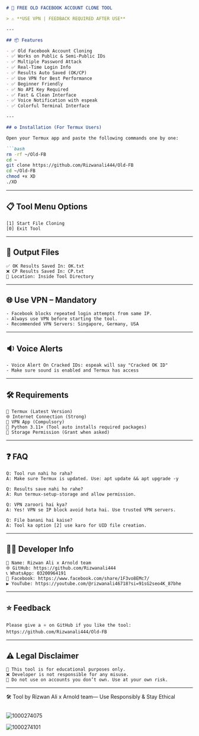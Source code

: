 ````markdown
# 🧠 FREE OLD FACEBOOK ACCOUNT CLONE TOOL

> ⚠️ **USE VPN | FEEDBACK REQUIRED AFTER USE**

---

## 📦 Features

- ✅ Old Facebook Account Cloning
- ✅ Works on Public & Semi-Public IDs
- ✅ Multiple Password Attack
- ✅ Real-Time Login Info
- ✅ Results Auto Saved (OK/CP)
- ✅ Use VPN for Best Performance
- ✅ Beginner Friendly
- ✅ No API Key Required
- ✅ Fast & Clean Interface
- ✅ Voice Notification with espeak
- ✅ Colorful Terminal Interface

---

## ⚙️ Installation (For Termux Users)

Open your Termux app and paste the following commands one by one:

```bash
rm -rf ~/Old-FB
cd ~
git clone https://github.com/Rizwanali444/Old-FB
cd ~/Old-FB
chmod +x XD
./XD
````

---

## 📋 Tool Menu Options

```text
[1] Start File Cloning
[0] Exit Tool
```

---

## 📁 Output Files

```text
✅ OK Results Saved In: OK.txt
❌ CP Results Saved In: CP.txt
📂 Location: Inside Tool Directory
```

---

## 🌐 Use VPN – Mandatory

```text
- Facebook blocks repeated login attempts from same IP.
- Always use VPN before starting the tool.
- Recommended VPN Servers: Singapore, Germany, USA
```

---

## 🔉 Voice Alerts

```text
- Voice Alert On Cracked IDs: espeak will say "Cracked OK ID"
- Make sure sound is enabled and Termux has access
```

---

## 🛠 Requirements

```text
📱 Termux (Latest Version)
🌐 Internet Connection (Strong)
🧿 VPN App (Compulsory)
🐍 Python 3.11+ (Tool auto installs required packages)
📁 Storage Permission (Grant when asked)
```

---

## ❓ FAQ

```text
Q: Tool run nahi ho raha?
A: Make sure Termux is updated. Use: apt update && apt upgrade -y

Q: Results save nahi ho rahe?
A: Run termux-setup-storage and allow permission.

Q: VPN zaroori hai kya?
A: Yes! VPN se IP block avoid hota hai. Use trusted VPN servers.

Q: File banani hai kaise?
A: Tool ka option [2] use karo for UID file creation.
```

---

## 👨‍💻 Developer Info

```text
👤 Name: Rizwan Ali x Arnold team
🌐 GitHub: https://github.com/Rizwanali444
📞 WhatsApp: 03200964191
📘 Facebook: https://www.facebook.com/share/1F3vo8EMc7/
▶️ YouTube: https://youtube.com/@rizwanali46718?si=91sG2seo4K_87bhe
```

---

## ⭐ Feedback

```text
Please give a ⭐ on GitHub if you like the tool:
https://github.com/Rizwanali444/Old-FB
```

---

## ⚠️ Legal Disclaimer

```text
📌 This tool is for educational purposes only.
❌ Developer is not responsible for any misuse.
🚫 Do not use on accounts you don’t own. Use at your own risk.
```

---

🛠 Tool by Rizwan Ali x Arnold team— Use Responsibly & Stay Ethical

```
```



![1000274075](https://github.com/user-attachments/assets/3181fbff-93af-418c-bb8a-5bd1a23e00a6)

![1000274101](https://github.com/user-attachments/assets/daa86d15-7fdb-4609-ae7b-7f2903df6041)





